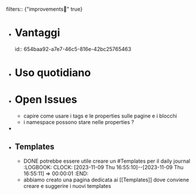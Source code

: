 filters:: {"improvements💪" true}

- # Vantaggi
  id:: 654baa92-a7e7-46c5-816e-42bc25765463
- # Uso quotidiano
- # Open Issues
	- capire come usare i tags e le properties sulle pagine e i blocchi
	- i namespace possono stare nelle properties ?
-
- ## Templates
	- DONE potrebbe essere utile creare un #Templates per il daily journal
	  :LOGBOOK:
	  CLOCK: [2023-11-09 Thu 16:55:10]--[2023-11-09 Thu 16:55:11] =>  00:00:01
	  :END:
	- abbiamo creato una pagina dedicata ai [[Templates]] dove conviene creare e suggerire i nuovi templates
